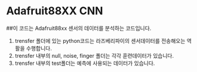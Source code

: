# Adafruit88XX CNN

##이 코드는 Adafruit88xx 센서의 데이터를 분석하는 코드입니다.

1. trensfer 폴더에 있는 python코드는 라즈베리파이의 센서데이터를 전송해오는 역활을 수행합니다.
2. trensfer 내부의 null, noise, finger 폴더는 각각 훈련데이터가 있습니다.
3. trensfer 내부의 test폴더는 예측에 사용되는 데이터가 있습니다.
